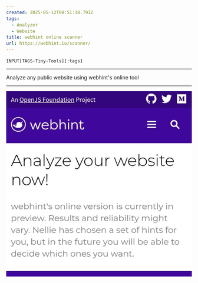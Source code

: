 ```yaml
---
created: 2025-05-12T08:51:18.791Z
tags: 
  - Analyzer
  - Website
title: webhint online scanner
url: https://webhint.io/scanner/
---
```

```meta-bind
INPUT[TAGS-Tiny-Tools][:tags]
```

___
Analyze any public website using webhint's online tool
___

![](_attachments/webhint-online-scanner.jpg)
